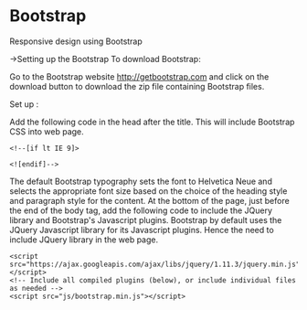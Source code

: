 # Bootstrap
Responsive design using Bootstrap

->Setting up the Bootstrap 
To download Bootstrap:
 
Go to the Bootstrap website http://getbootstrap.com and click on the download button to download the zip file containing Bootstrap files.
 
Set up <head>:
 
<meta charset="utf-8">
 
<meta http-equiv="X-UA-Compatible" content="IE=edge">
    
<meta name="viewport" content="width=device-width, initial-scale=1">
 
 <!-- The above 3 meta tags *must* come first in the head; any other head content must come *after* these tags -->
 
Add the following code in the head after the title. This will include Bootstrap CSS into web page.
 
 <!-- Bootstrap -->
   
 <link href="css/bootstrap.min.css" rel="stylesheet">
  
  <link href="css/bootstrap-theme.min.css" rel="stylesheet">
  
  <!-- HTML5 shim and Respond.js for IE8 support of HTML5 elements and media queries -->
  
  <!-- WARNING: Respond.js doesn't work if you view the page via file:// -->
    <!--[if lt IE 9]>
   
  <script src="https://oss.maxcdn.com/html5shiv/3.7.2/html5shiv.min.js"></script>
   
   <script src="https://oss.maxcdn.com/respond/1.4.2/respond.min.js"></script>
    <![endif]-->
 
 The default Bootstrap typography sets the font to Helvetica Neue and selects the appropriate font size based on the choice of the heading style and paragraph style for the content.
At the bottom of the page, just before the end of the body tag, add the following code to include the JQuery library and Bootstrap's Javascript plugins. Bootstrap by default uses the JQuery Javascript library for its Javascript plugins. Hence the need to include JQuery library in the web page.
 
 
   <!-- jQuery (necessary for Bootstrap's JavaScript plugins) -->
    <script src="https://ajax.googleapis.com/ajax/libs/jquery/1.11.3/jquery.min.js"></script>
    <!-- Include all compiled plugins (below), or include individual files as needed -->
    <script src="js/bootstrap.min.js"></script>

